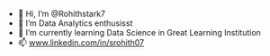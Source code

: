 - 👋 Hi, I’m @Rohithstark7
- 👀 I’m Data Analytics enthusisst
- 🌱 I’m currently learning Data Science in Great Learning Institution 
- 📫 www.linkedin.com/in/srohith07

<!---
Rohithstark7/Rohithstark7 is a ✨ special ✨ repository because its `README.md` (this file) appears on your GitHub profile.
You can click the Preview link to take a look at your changes.
--->
